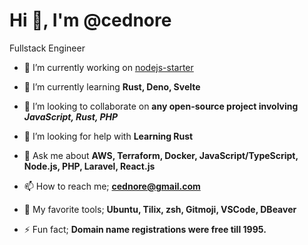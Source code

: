 # Hi 👋, I'm @cednore

Fullstack Engineer

- 🔭 I’m currently working on [nodejs-starter](https://github.com/cednore/nodejs-starter)

- 🌱 I’m currently learning **Rust, Deno, Svelte**

- 👯 I’m looking to collaborate on **any open-source project involving** **_JavaScript, Rust, PHP_**

- 🤝 I’m looking for help with **Learning Rust**

- 💬 Ask me about **AWS, Terraform, Docker, JavaScript/TypeScript, Node.js, PHP, Laravel, React.js**

- 📫 How to reach me; **cednore@gmail.com**

- 🧰 My favorite tools; **Ubuntu, Tilix, zsh, Gitmoji, VSCode, DBeaver**

- ⚡ Fun fact; **Domain name registrations were free till 1995.**
